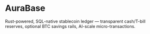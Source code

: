 # AuraBase

Rust-powered, SQL-native stablecoin ledger — transparent cash/T-bill reserves, optional BTC savings rails, AI-scale micro-transactions.
